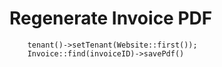 # Regenerate Invoice PDF

```
    tenant()->setTenant(Website::first());
    Invoice::find(invoiceID)->savePdf()
```